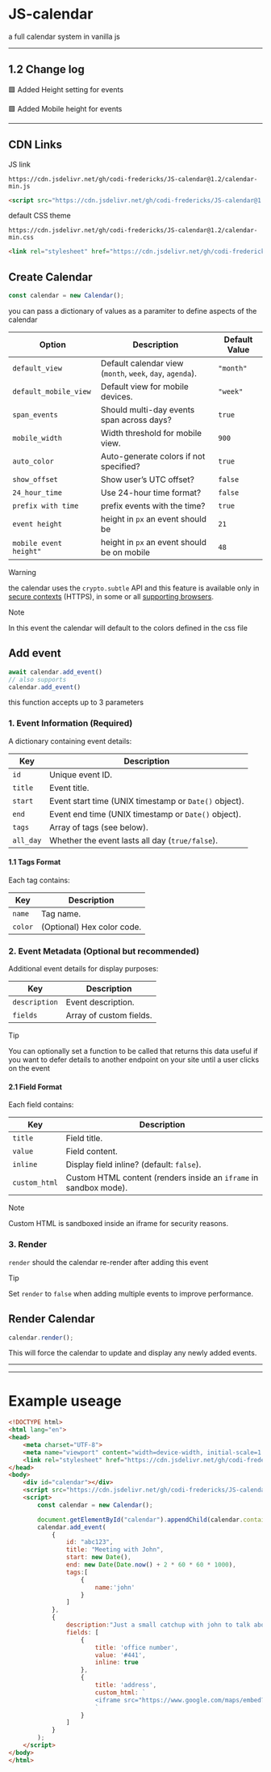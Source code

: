 # JS-calendar
a full calendar system in vanilla js

---

## 1.2 Change log


🟩 Added Height setting for events

🟩 Added Mobile height for events

---

## CDN Links  
JS link
```
https://cdn.jsdelivr.net/gh/codi-fredericks/JS-calendar@1.2/calendar-min.js
```
```html
<script src="https://cdn.jsdelivr.net/gh/codi-fredericks/JS-calendar@1.2/calendar-min.js"></script>
```

default CSS theme
```
https://cdn.jsdelivr.net/gh/codi-fredericks/JS-calendar@1.2/calendar-min.css
```
```html
<link rel="stylesheet" href="https://cdn.jsdelivr.net/gh/codi-fredericks/JS-calendar@1.2/calendar-min.css">
```

## Create Calendar
```js
const calendar = new Calendar();
```
you can pass a dictionary of values as a paramiter to define aspects of the calendar

| Option                | Description | Default Value |
|----------------------|-------------|--------------|
| `default_view`       | Default calendar view (`month`, `week`, `day`, `agenda`). | `"month"` |
| `default_mobile_view` | Default view for mobile devices. | `"week"` |
| `span_events`        | Should multi-day events span across days? | `true` |
| `mobile_width`       | Width threshold for mobile view. | `900` |
| `auto_color`        | Auto-generate colors if not specified? | `true` |
| `show_offset`        | Show user’s UTC offset? | `false` |
| `24_hour_time`       | Use 24-hour time format? | `false` |
| `prefix with time` | prefix events with the time? | `true` |
| `event height` | height in `px` an event should be | `21` |
| `mobile event height"` | height in `px` an event should be on mobile | `48` |

> [!WARNING]  
> the calendar uses the `crypto.subtle` API and this feature is available only in [secure contexts](https://developer.mozilla.org/en-US/docs/Web/Security/Secure_Contexts) (HTTPS), in some or all [supporting browsers](https://developer.mozilla.org/en-US/docs/Web/API/Crypto/subtle#browser_compatibility).

> [!NOTE]  
> In this event the calendar will default to the colors defined in the css file


## Add event
```js
await calendar.add_event()
// also supports
calendar.add_event()
```

this function accepts up to 3 parameters

### 1. **Event Information (Required)**  
A dictionary containing event details:  

| Key                 | Description |
|---------------------|-------------|
| `id`               | Unique event ID. |
| `title`            | Event title. |
| `start`  | Event start time (UNIX timestamp or `Date()` object). |
| `end`    | Event end time (UNIX timestamp or `Date()` object). |
| `tags`            | Array of tags (see below). |
| `all_day`         | Whether the event lasts all day (`true/false`). |

#### 1.1 **Tags Format**  
Each tag contains:  

| Key    | Description |
|--------|-------------|
| `name` | Tag name. |
| `color` | (Optional) Hex color code. |


### 2. **Event Metadata (Optional but recommended)**  
Additional event details for display purposes:  

| Key              | Description |
|----------------|-------------|
| `description`  | Event description. |
| `fields`       | Array of custom fields. |

> [!TIP]
> You can optionally set a function to be called that returns this data
> useful if you want to defer details to another endpoint on your site until a user clicks on the event

#### 2.1 **Field Format**  
Each field contains:  

| Key          | Description |
|-------------|-------------|
| `title`     | Field title. |
| `value`     | Field content. |
| `inline`    | Display field inline? (default: `false`). |
| `custom_html` | Custom HTML content (renders inside an `iframe` in sandbox mode). |

> [!NOTE]  
>  Custom HTML is sandboxed inside an iframe for security reasons. 

### 3. **Render**
 `render` should the calendar re-render after adding this event

> [!TIP]
> Set `render` to `false` when adding multiple events to improve performance.  


## Render Calendar

```js
calendar.render();
```

This will force the calendar to update and display any newly added events.  


---
---
# Example useage

```html
<!DOCTYPE html>
<html lang="en">
<head>
    <meta charset="UTF-8">
    <meta name="viewport" content="width=device-width, initial-scale=1.0">
    <link rel="stylesheet" href="https://cdn.jsdelivr.net/gh/codi-fredericks/JS-calendar@1.2/calendar-min.css">
</head>
<body>
    <div id="calendar"></div>
    <script src="https://cdn.jsdelivr.net/gh/codi-fredericks/JS-calendar@1.2/calendar-min.js"></script>
    <script>
        const calendar = new Calendar();

        document.getElementById("calendar").appendChild(calendar.container);
        calendar.add_event(
            {
                id: "abc123",
                title: "Meeting with John",
                start: new Date(),
                end: new Date(Date.now() + 2 * 60 * 60 * 1000),
                tags:[
                    {
                        name:'john'
                    }
                ]
            },
            {
                description:"Just a small catchup with john to talk about those numbers",
                fields: [
                    {
                        title: 'office number',
                        value: '#441',
                        inline: true
                    },
                    {
                        title: 'address',
                        custom_html: `
                        <iframe src="https://www.google.com/maps/embed?pb=!1m16!1m12!1m3!1d129.59669646330195!2d2.343023007818176!3d48.88618874460989!2m3!1f0!2f0!3f0!3m2!1i1024!2i768!4f13.1!2m1!1ssacre%20coeur!5e1!3m2!1sen!2snz!4v1742633528793!5m2!1sen!2snz" width="600" height="450" style="border:0;" allowfullscreen="" loading="lazy" referrerpolicy="no-referrer-when-downgrade"></iframe>
                        `
                    }
                ]
            }
        );
    </script>
</body>
</html>
```
